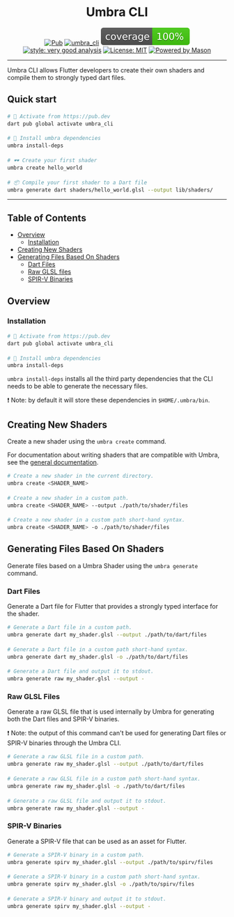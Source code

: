 <h1 align="center">
Umbra CLI
</h1>

<p align="center">
<a href="https://pub.dev/packages/umbra_cli"><img src="https://img.shields.io/pub/v/umbra_cli.svg" alt="Pub"></a>
<a href="https://github.com/wolfenrain/umbra/actions"><img src="https://github.com/wolfenrain/umbra/workflows/umbra_cli/badge.svg" alt="umbra_cli"></a>
<a href="https://github.com/wolfenrain/umbra/actions"><img src="https://raw.githubusercontent.com/wolfenrain/umbra/main/packages/umbra_cli/coverage_badge.svg" alt="coverage"></a>
<a href="https://pub.dev/packages/very_good_analysis"><img src="https://img.shields.io/badge/style-very_good_analysis-B22C89.svg" alt="style: very good analysis"></a>
<a href="https://opensource.org/licenses/MIT"><img src="https://img.shields.io/badge/license-MIT-purple.svg" alt="License: MIT"></a>
<a href="https://github.com/felangel/mason"><img src="https://img.shields.io/endpoint?url=https%3A%2F%2Ftinyurl.com%2Fmason-badge" alt="Powered by Mason"></a>
</p>

---

Umbra CLI allows Flutter developers to create their own shaders and compile them to strongly typed dart files.

## Quick start

```sh
# 🎯 Activate from https://pub.dev
dart pub global activate umbra_cli

# 🚀 Install umbra dependencies
umbra install-deps

# 🕶️ Create your first shader
umbra create hello_world

# 📦 Compile your first shader to a Dart file
umbra generate dart shaders/hello_world.glsl --output lib/shaders/
```

---

## Table of Contents

- [Overview](#overview)
  - [Installation](#installation)
- [Creating New Shaders](#creating-new-shaders)
- [Generating Files Based On Shaders](#generating-files-based-on-shaders)
  - [Dart Files](#dart-files)
  - [Raw GLSL files](#raw-glsl-files)
  - [SPIR-V Binaries](#spir-v-binaries)
## Overview

### Installation

```sh
# 🎯 Activate from https://pub.dev
dart pub global activate umbra_cli

# 🚀 Install umbra dependencies
umbra install-deps
```

`umbra install-deps` installs all the third party dependencies that the CLI needs to be able to generate the necessary files.

❗ Note: by default it will store these dependencies in `$HOME/.umbra/bin`.

## Creating New Shaders

Create a new shader using the `umbra create` command.

For documentation about writing shaders that are compatible with Umbra, see the [general documentation](https://github.com/wolfenrain/umbra/tree/main/docs).

```sh
# Create a new shader in the current directory.
umbra create <SHADER_NAME>

# Create a new shader in a custom path.
umbra create <SHADER_NAME> --output ./path/to/shader/files

# Create a new shader in a custom path short-hand syntax.
umbra create <SHADER_NAME> -o ./path/to/shader/files
```

## Generating Files Based On Shaders

Generate files based on a Umbra Shader using the `umbra generate` command.

### Dart Files

Generate a Dart file for Flutter that provides a strongly typed interface for the shader.

```sh
# Generate a Dart file in a custom path.
umbra generate dart my_shader.glsl --output ./path/to/dart/files

# Generate a Dart file in a custom path short-hand syntax.
umbra generate dart my_shader.glsl -o ./path/to/dart/files

# Generate a Dart file and output it to stdout.
umbra generate raw my_shader.glsl --output -
```

### Raw GLSL Files

Generate a raw GLSL file that is used internally by Umbra for generating both the Dart files and SPIR-V binaries.

❗ Note: the output of this command can't be used for generating Dart files or SPIR-V binaries through the Umbra CLI.

```sh
# Generate a raw GLSL file in a custom path.
umbra generate raw my_shader.glsl --output ./path/to/dart/files

# Generate a raw GLSL file in a custom path short-hand syntax.
umbra generate raw my_shader.glsl -o ./path/to/dart/files

# Generate a raw GLSL file and output it to stdout.
umbra generate raw my_shader.glsl --output -
```

### SPIR-V Binaries

Generate a SPIR-V file that can be used as an asset for Flutter.

```sh
# Generate a SPIR-V binary in a custom path.
umbra generate spirv my_shader.glsl --output ./path/to/spirv/files

# Generate a SPIR-V binary in a custom path short-hand syntax.
umbra generate spirv my_shader.glsl -o ./path/to/spirv/files

# Generate a SPIR-V binary and output it to stdout.
umbra generate spirv my_shader.glsl --output -
```
